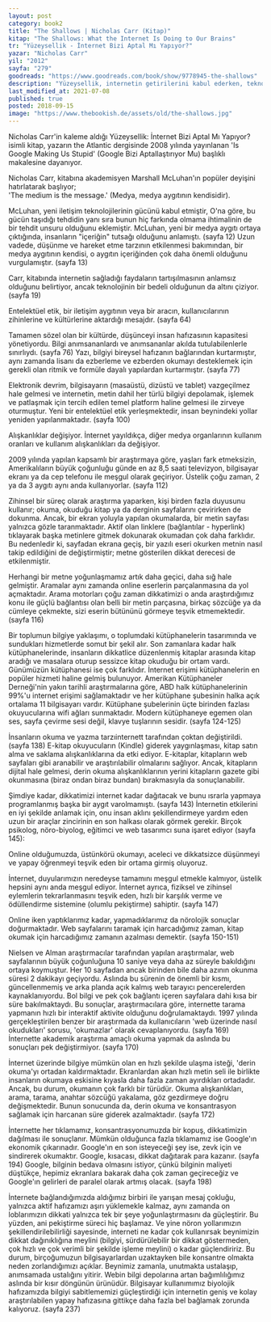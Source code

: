 ```yaml
---
layout: post  
category: book2
title: "The Shallows | Nicholas Carr (Kitap)"  
kitap: "The Shallows: What the Internet Is Doing to Our Brains"  
tr: "Yüzeysellik - İnternet Bizi Aptal Mı Yapıyor?"  
yazar: "Nicholas Carr"  
yil: "2012"  
sayfa: "279"  
goodreads: "https://www.goodreads.com/book/show/9778945-the-shallows"
description: "Yüzeysellik, internetin getirilerini kabul ederken, teknolojinin kısa & uzun vadeli bedelini sorguluyor, insan hayatından alıp götürdüklerine bakıyor."
last_modified_at: 2021-07-08
published: true
posted: 2018-09-15
image: "https://www.thebookish.de/assets/old/the-shallows.jpg"
---
```


Nicholas Carr'in kaleme aldığı Yüzeysellik: İnternet Bizi Aptal Mı Yapıyor? isimli kitap, yazarın the Atlantic dergisinde 2008 yılında yayınlanan 'Is Google Making Us Stupid' (Google Bizi Aptallaştırıyor Mu) başlıklı makalesine dayanıyor.  
  
Nicholas Carr, kitabına akademisyen Marshall McLuhan'ın popüler deyişini hatırlatarak başlıyor;  
'The medium is the message.' (Medya, medya aygıtının kendisidir).  
  
McLuhan, yeni iletişim teknolojilerinin gücünü kabul etmiştir, O'na göre, bu gücün taşıdığı tehdidin yanı sıra bunun hiç farkında olmama ihtimalinin de bir tehdit unsuru olduğunu eklemiştir. McLuhan, yeni bir medya aygıtı ortaya çıktığında, insanların "içeriğin" tutsağı olduğunu anlamıştı. (sayfa 12) Uzun vadede, düşünme ve hareket etme tarzının etkilenmesi bakımından, bir medya aygıtının kendisi, o aygıtın içeriğinden çok daha önemli olduğunu vurgulamıştır. (sayfa 13)  
  
Carr, kitabında internetin sağladığı faydaların tartışılmasının anlamsız olduğunu belirtiyor, ancak teknolojinin bir bedeli olduğunun da altını çiziyor. (sayfa 19)  
  
Entelektüel etik, bir iletişim aygıtının veya bir aracın, kullanıcılarının zihinlerine ve kültürlerine aktardığı mesajdır. (sayfa 64)  
  
Tamamen sözel olan bir kültürde, düşünceyi insan hafızasının kapasitesi yönetiyordu. Bilgi anımsananlardı ve anımsananlar akılda tutulabilenlerle sınırlıydı. (sayfa 76) Yazı, bilgiyi bireysel hafızanın bağlarından kurtarmıştır, aynı zamanda lisanı da ezberleme ve ezberden okumayı desteklemek için gerekli olan ritmik ve formüle dayalı yapılardan kurtarmıştır. (sayfa 77)  
  
Elektronik devrim, bilgisayarın (masaüstü, dizüstü ve tablet) vazgeçilmez hale gelmesi ve internetin, metin dahil her türlü bilgiyi depolamak, işlemek ve patlaşmak için tercih edilen temel platform haline gelmesi ile zirveye oturmuştur. Yeni bir entelektüel etik yerleşmektedir, insan beynindeki yollar yeniden yapılanmaktadır. (sayfa 100)  
  
Alışkanlıklar değişiyor. İnternet yayıldıkça, diğer medya organlarının kullanım oranları ve kullanım alışkanlıkları da değişiyor.  
  
2009 yılında yapılan kapsamlı bir araştırmaya göre, yaşları fark etmeksizin, Amerikalıların büyük çoğunluğu günde en az 8,5 saati televizyon, bilgisayar ekranı ya da cep telefonu ile meşgul olarak geçiriyor. Üstelik çoğu zaman, 2 ya da 3 aygıtı aynı anda kullanıyorlar. (sayfa 112)  
  
Zihinsel bir süreç olarak araştırma yaparken, kişi birden fazla duyusunu kullanır; okuma, okuduğu kitap ya da derginin sayfalarını çevirirken de dokunma. Ancak, bir ekran yoluyla yapılan okumalarda, bir metin sayfası yalnızca gözle taranmaktadır. Aktif olan linklere (bağlantılar - hyperlink) tıklayarak başka metinlere gitmek dokunarak okumadan çok daha farklıdır. Bu nedenledir ki, sayfadan ekrana geçiş, bir yazılı eseri okurken metnin nasıl takip edildiğini de değiştirmiştir; metne gösterilen dikkat derecesi de etkilenmiştir.  
  
Herhangi bir metne yoğunlaşmamız artık daha geçici, daha sığ hale gelmiştir. Aramalar aynı zamanda online eserlerin parçalanmasına da yol açmaktadır. Arama motorları çoğu zaman dikkatimizi o anda araştırdığımız konu ile güçlü bağlantısı olan belli bir metin parçasına, birkaç sözcüğe ya da cümleye çekmekte, sizi eserin bütününü görmeye teşvik etmemektedir. (sayfa 116)  
  
Bir toplumun bilgiye yaklaşımı, o toplumdaki kütüphanelerin tasarımında ve sundukları hizmetlerde somut bir şekil alır. Son zamanlara kadar halk kütüphanelerinde, insanların dikkatlice düzenlenmiş kitaplar arasında kitap aradığı ve masalara oturup sessizce kitap okuduğu bir ortam vardı. Günümüzün kütüphanesi ise çok farklıdır. İnternet erişimi kütüphanelerin en popüler hizmeti haline gelmiş bulunuyor. Amerikan Kütüphaneler Derneği'nin yakın tarihli araştırmalarına göre, ABD halk kütüphanelerinin 99%'u internet erişimi sağlamaktadır ve her kütüphane şubesinin halka açık ortalama 11 bilgisayarı vardır. Kütüphane şubelerinin üçte birinden fazlası okuyucularına wifi ağları sunmaktadır. Modern kütüphaneye egemen olan ses, sayfa çevirme sesi değil, klavye tuşlarının sesidir. (sayfa 124-125)  
  
İnsanların okuma ve yazma tarzıinternett tarafından çoktan değiştirildi. (sayfa 138) E-kitap okuyucuların (Kindle) giderek yaygınlaşması, kitap satın alma ve saklama alışkanlıklarına da etki ediyor. E-kitaplar, kitapların web sayfaları gibi aranabilir ve araştırılabilir olmalarını sağlıyor. Ancak, kitapların dijital hale gelmesi, derin okuma alışkanlıklarının yerini kitapların gazete gibi okunmasına (biraz ondan biraz bundan) bırakmasıyla da sonuçlanabilir.  
  
Şimdiye kadar, dikkatimizi internet kadar dağıtacak ve bunu ısrarla yapmaya programlanmış başka bir aygıt varolmamıştı. (sayfa 143) İnternetin etkilerini en iyi şekilde anlamak için, onu insan aklını şekillendirmeye yardım eden uzun bir araçlar zincirinin en son halkası olarak görmek gerekir. Birçok psikolog, nöro-biyolog, eğitimci ve web tasarımcı suna işaret ediyor (sayfa 145):  
  
Online olduğumuzda, üstünkörü okumayı, aceleci ve dikkatsizce düşünmeyi ve yapay öğrenmeyi teşvik eden bir ortama girmiş oluyoruz.  
  
İnternet, duyularımızın neredeyse tamamını meşgul etmekle kalmıyor, üstelik hepsini aynı anda meşgul ediyor. İnternet ayrıca, fiziksel ve zihinsel eylemlerin tekrarlanmasını teşvik eden, hızlı bir karşılık verme ve ödüllendirme sistemine (olumlu pekiştirme) sahiptir. (sayfa 147)  
  
Online iken yaptıklarımız kadar, yapmadıklarımız da nörolojik sonuçlar doğurmaktadır. Web sayfalarını taramak için harcadığımız zaman, kitap okumak için harcadığımız zamanın azalması demektir. (sayfa 150-151)  
  
Nielsen ve Alman araştırmacılar tarafından yapılan araştırmalar, web sayfalarının büyük çoğunluğuna 10 saniye veya daha az süreyle bakıldığını ortaya koymuştur. Her 10 sayfadan ancak birinden bile daha azının okunma süresi 2 dakikayı geçiyordu. Aslında bu sürenin de önemli bir kısmı, güncellenmemiş ve arka planda açık kalmış web tarayıcı pencerelerden kaynaklanıyordu. Bol bilgi ve pek çok bağlantı içeren sayfalara dahi kısa bir süre bakılmaktaydı. Bu sonuçlar, araştırmacılara göre, internette tarama yapmanın hızlı bir interaktif aktivite olduğunu doğrulamaktaydı. 1997 yılında gerçekleştirilen benzer bir araştırmada da kullanıcıların 'web üzerinde nasıl okudukları' sorusu, 'okumazlar' olarak cevaplanıyordu. (sayfa 169) İnternette akademik araştırma amaçlı okuma yapmak da aslında bu sonuçları pek değiştirmiyor. (sayfa 170)  
  
İnternet üzerinde bilgiye mümkün olan en hızlı şekilde ulaşma isteği, 'derin okuma'yı ortadan kaldırmaktadır. Ekranlardan akan hızlı metin seli ile birlikte insanların okumaya eskisine kıyasla daha fazla zaman ayırdıkları ortadadır. Ancak, bu durum, okumanın çok farklı bir türüdür. Okuma alışkanlıkları, arama, tarama, anahtar sözcüğü yakalama, göz gezdirmeye doğru değişmektedir. Bunun sonucunda da, derin okuma ve konsantrasyon sağlamak için harcanan süre giderek azalmaktadır. (sayfa 172)  
  
İnternette her tıklamamız, konsantrasyonumuzda bir kopuş, dikkatimizin dağılması ile sonuçlanır. Mümkün olduğunca fazla tıklamamız ise Google'ın ekonomik çıkarınadır. Google'ın en son isteyeceği şey ise, zevk için ve sindirerek okumaktır. Google, kısacası, dikkat dağıtarak para kazanır. (sayfa 194) Google, bilginin bedava olmasını istiyor, çünkü bilginin maliyeti düştükçe, hepimiz ekranlara bakarak daha çok zaman geçireceğiz ve Google'ın gelirleri de paralel olarak artmış olacak. (sayfa 198)  
  
İnternete bağlandığımızda aldığımız birbiri ile yarışan mesaj çokluğu, yalnızca aktif hafızamızı aşırı yüklemekle kalmaz, aynı zamanda on loblarımızın dikkati yalnızca tek bir şeye yoğunlaştırmasını da güçleştirir. Bu yüzden, ani pekiştirme süreci hiç başlamaz. Ve yine nöron yollarımızın şekillendirilebilirliği sayesinde, interneti ne kadar çok kullanırsak beynimizin dikkat dağınıklığına meylini (bilgiyi, sürdürülebilir bir dikkat göstermeden, çok hızlı ve çok verimli bir şekilde işleme meylini) o kadar güçlendiririz. Bu durum, birçoğumuzun bilgisayarlardan uzaktayken bile konsantre olmakta neden zorlandığımızı açıklar. Beynimiz zamanla, unutmakta ustalaşıp, anımsamada ustalığını yitirir. Webin bilgi depolarına artan bağımlılığımız aslında bir kısır döngünün ürünüdür. Bilgisayar kullanımımız biyolojik hafızamızda bilgiyi sabitlememizi güçleştirdiği için internetin geniş ve kolay araştırılabilen yapay hafızasına gittikçe daha fazla bel bağlamak zorunda kalıyoruz. (sayfa 237)  
  
